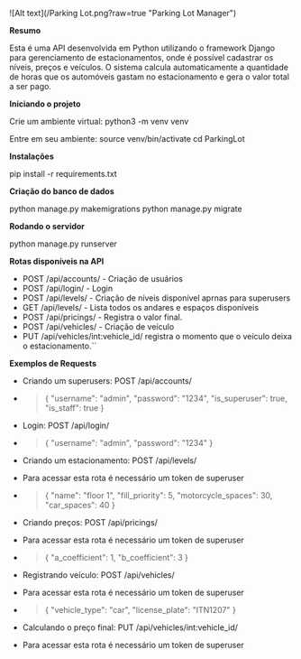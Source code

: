 []()![Alt text](/Parking Lot.png?raw=true "Parking Lot Manager")

**Resumo**

Esta é uma API desenvolvida em Python utilizando o framework Django para gerenciamento de estacionamentos, onde é possível cadastrar os níveis, preços e veículos. O sistema calcula automaticamente a quantidade de horas que os automóveis gastam no estacionamento e gera o valor total a ser pago.

**Iniciando o projeto**

Crie um ambiente virtual: python3 -m venv venv

Entre em seu ambiente: source venv/bin/activate cd ParkingLot

**Instalações**

pip install -r requirements.txt

**Criação do banco de dados**

python manage.py makemigrations
python manage.py migrate

**Rodando o servidor**

python manage.py runserver

**Rotas disponíveis na API**

- POST /api/accounts/ - Criação de usuários
- POST /api/login/ - Login
- POST /api/levels/ - Criação de níveis disponível aprnas para superusers
- GET /api/levels/ - Lista todos os andares e espaços disponíveis
- POST /api/pricings/ - Registra o valor final.
- POST /api/vehicles/ - Criação de veículo
- PUT /api/vehicles/int:vehicle_id/ registra o momento que o veículo deixa o estacionamento.``

**Exemplos de Requests**

- Criando um superusers: POST /api/accounts/
- > { "username": "admin", "password": "1234", "is_superuser": true, "is_staff": true }

- Login: POST /api/login/
- > { "username": "admin", "password": "1234" }

- Criando um estacionamento: POST /api/levels/
- Para acessar esta rota é necessário um token de superuser
- > { "name": "floor 1", "fill_priority": 5, "motorcycle_spaces": 30, "car_spaces": 40 }

- Criando preços: POST /api/pricings/
- Para acessar esta rota é necessário um token de superuser

- > { "a_coefficient": 1, "b_coefficient": 3 }

- Registrando veículo: POST /api/vehicles/
- Para acessar esta rota é necessário um token de superuser

- > { "vehicle_type": "car", "license_plate": "ITN1207" }

- Calculando o preço final: PUT /api/vehicles/int:vehicle_id/
- Para acessar esta rota é necessário um token de superuser
